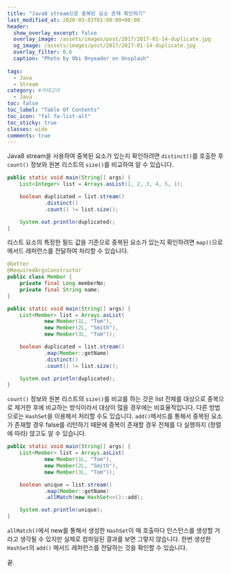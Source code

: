 ```yaml
---
title: "Java8 stream으로 중복된 요소 존재 확인하기"
last_modified_at: 2020-03-03T01:00:00+00:00
header:
  show_overlay_excerpt: false
  overlay_image: /assets/images/post/2017/2017-01-14-duplicate.jpg
  og_image: /assets/images/post/2017/2017-01-14-duplicate.jpg
  overlay_filter: 0.6
  caption: "Photo by Obi Onyeador on Unsplash"
  
tags:
  - Java
  - Stream
category: #카테고리
  - Java
toc: false
toc_label: "Table Of Contents"
toc_icon: "fal fa-list-alt"
toc_sticky: true
classes: wide
comments: true
---
```




Java8 stream을 사용하여 중복된 요소가 있는지 확인하려면 `distinct()`를 호출한 후 `count()` 정보와 원본 리스트의 `size()`를 비교하여 알 수 있습니다. 

```java
public static void main(String[] args) {
    List<Integer> list = Arrays.asList(1, 2, 3, 4, 5, 1);

    boolean duplicated = list.stream()
            .distinct()
            .count() != list.size();

    System.out.println(duplicated);
}
```

리스트 요소의 특정한 필드 값을 기준으로 중복된 요소가 있는지 확인하려면 `map()`으로 메서드 레퍼런스를 전달하여 처리할 수 있습니다.

```java
@Getter
@RequiredArgsConstructor
public class Member {
    private final Long memberNo;
    private final String name;
}
```

```java
public static void main(String[] args) {
    List<Member> list = Arrays.asList(
            new Member(1L, "Tom"),
            new Member(2L, "Smith"),
            new Member(3L, "Tom"));

    boolean duplicated = list.stream()
            .map(Member::getName)
            .distinct()
            .count() != list.size();

    System.out.println(duplicated);
}
```

`count()` 정보와 원본 리스트의 `size()`를 비교를 하는 것은 list 전체를 대상으로 중복으로 제거한 후에 비교하는 방식이라서 대상이 많을 경우에는 비효율적입니다. 다른 방법으로는 `HashSet`을 이용해서 처리할 수도 있습니다. `add()`메서드를 통해서 중복된 요소가 존재할 경우 false를 리턴하기 때문에 중복이 존재할 경우 전체를 다 실행하지 (정렬에 따라) 않고도 알 수 있습니다.  

```java
public static void main(String[] args) {
    List<Member> list = Arrays.asList(
            new Member(1L, "Tom"),
            new Member(2L, "Smith"),
            new Member(3L, "Tom"));

    boolean unique = list.stream()
            .map(Member::getName)
            .allMatch(new HashSet<>()::add);

    System.out.println(unique);
}
```

`allMatch()`에서 new를 통해서 생성한 `HashSet`이 매 호출마다 인스턴스를 생성할 거라고 생각될 수 있지만 실제로 컴파일된 결과를 보면 그렇지 않습니다. 한번 생성한 `HashSet`의 `add()` 메서드 레퍼런스를 전달하는 것을 확인할 수 있습니다.  

끝.